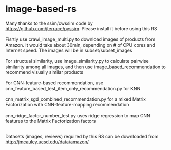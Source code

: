 # Image-based-rs
Many thanks to the ssim/cwssim code by https://github.com/jterrace/pyssim. Please install it before using this RS<br /><br />
Fisrtly use crawl_image_multi.py to download images of products from Amazon. It would take about 30min, depending on # of CPU cores and Internet speed. The images will be in subset/subset_images<br /><br />
For structual similarity, use image_similarity.py to calculate pairwise similarity among all images, and then use image_based_recommendation to recommend visually similar products<br /><br />
For CNN-feature-based recommendation, use cnn_feature_based_test_item_only_recommendation.py for KNN<br /><br />
cnn_matrix_sgd_combined_recommendation.py for a mixed Matrix Factorization with CNN-feature-mapping recommendation<br /><br />
cnn_ridge_factor_number_test.py uses ridge regression to map CNN features to the Matrix Factorization factors<br /><br />

Datasets (images, reviews) required by this RS can be downloaded from http://jmcauley.ucsd.edu/data/amazon/
